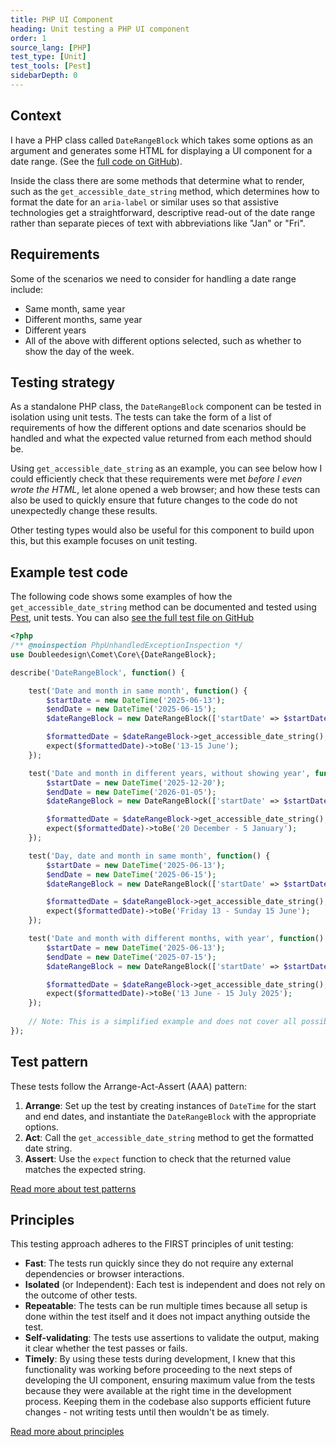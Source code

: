 ```yaml
---
title: PHP UI Component
heading: Unit testing a PHP UI component
order: 1
source_lang: [PHP]
test_type: [Unit]
test_tools: [Pest]
sidebarDepth: 0
---
```


## Context

I have a PHP class called `DateRangeBlock` which takes some options as an argument and generates some HTML for displaying a UI component for a date range. (See the [full code on GitHub](https://github.com/doubleedesign/comet-components/blob/master/packages/core/src/components/DateRangeBlock/DateRangeBlock.php)).

Inside the class there are some methods that determine what to render, such as the `get_accessible_date_string` method, which determines how to format the date for an `aria-label` or similar uses so that assistive technologies get a straightforward, descriptive read-out of the date range rather than separate pieces of text with abbreviations like "Jan" or "Fri".

## Requirements

Some of the scenarios we need to consider for handling a date range include:
- Same month, same year
- Different months, same year
- Different years
- All of the above with different options selected, such as whether to show the day of the week.

## Testing strategy

As a standalone PHP class, the `DateRangeBlock` component can be tested in isolation using unit tests. The tests can 
take the form of a list of requirements of how the different options and date scenarios should be handled and what 
the expected value returned from each method should be.

Using `get_accessible_date_string` as an example, you can see below how I could efficiently check that these requirements were met _before I even wrote the HTML_, let alone opened a web browser; and how these tests can also be used to quickly ensure that future changes to the code do not unexpectedly change these results.

Other testing types would also be useful for this component to build upon this, but this example focuses on unit testing.

## Example test code

The following code shows some examples of how the `get_accessible_date_string` method can be documented and tested using [Pest](https://pestphp.com/), unit tests. You can also [see the full test file on GitHub](https://github.com/doubleedesign/comet-components/blob/master/packages/core/src/components/DateRangeBlock/__tests__/DateRangeBlockTest.php)

```php
<?php
/** @noinspection PhpUnhandledExceptionInspection */
use Doubleedesign\Comet\Core\{DateRangeBlock};

describe('DateRangeBlock', function() {

    test('Date and month in same month', function() {
        $startDate = new DateTime('2025-06-13');
        $endDate = new DateTime('2025-06-15');
        $dateRangeBlock = new DateRangeBlock(['startDate' => $startDate, 'endDate' => $endDate, 'showYear' => false]);

        $formattedDate = $dateRangeBlock->get_accessible_date_string();
        expect($formattedDate)->toBe('13-15 June');
    });

    test('Date and month in different years, without showing year', function() {
        $startDate = new DateTime('2025-12-20');
        $endDate = new DateTime('2026-01-05');
        $dateRangeBlock = new DateRangeBlock(['startDate' => $startDate, 'endDate' => $endDate, 'showYear' => false, 'showDay' => false]);

        $formattedDate = $dateRangeBlock->get_accessible_date_string();
        expect($formattedDate)->toBe('20 December - 5 January');
    });

    test('Day, date and month in same month', function() {
        $startDate = new DateTime('2025-06-13');
        $endDate = new DateTime('2025-06-15');
        $dateRangeBlock = new DateRangeBlock(['startDate' => $startDate, 'endDate' => $endDate, 'showYear' => false, 'showDay' => true]);

        $formattedDate = $dateRangeBlock->get_accessible_date_string();
        expect($formattedDate)->toBe('Friday 13 - Sunday 15 June');
    });

    test('Date and month with different months, with year', function() {
        $startDate = new DateTime('2025-06-13');
        $endDate = new DateTime('2025-07-15');
        $dateRangeBlock = new DateRangeBlock(['startDate' => $startDate, 'endDate' => $endDate, 'showYear' => true, 'showDay' => false]);

        $formattedDate = $dateRangeBlock->get_accessible_date_string();
        expect($formattedDate)->toBe('13 June - 15 July 2025');
    });
    
    // Note: This is a simplified example and does not cover all possible scenarios.
});
```

## Test pattern

These tests follow the Arrange-Act-Assert (AAA) pattern:
1. **Arrange**: Set up the test by creating instances of `DateTime` for the start and end dates, and instantiate the `DateRangeBlock` with the appropriate options.
2. **Act**: Call the `get_accessible_date_string` method to get the formatted date string.
3. **Assert**: Use the `expect` function to check that the returned value matches the expected string.

[Read more about test patterns](../concepts/patterns.md)

## Principles

This testing approach adheres to the FIRST principles of unit testing:
- **Fast**: The tests run quickly since they do not require any external dependencies or browser interactions.
- **Isolated** (or Independent): Each test is independent and does not rely on the outcome of other tests.
- **Repeatable**: The tests can be run multiple times because all setup is done within the test itself and it does not impact anything outside the test.
- **Self-validating**: The tests use assertions to validate the output, making it clear whether the test passes or fails.
- **Timely**: By using these tests during development, I knew that this functionality was working before proceeding to the next steps of developing the UI component, ensuring maximum value from the tests because they were  available at the right time in the development process. Keeping them in the codebase also supports efficient future changes - not writing tests until then wouldn't be as timely.

[Read more about principles](../concepts/principles.md)
